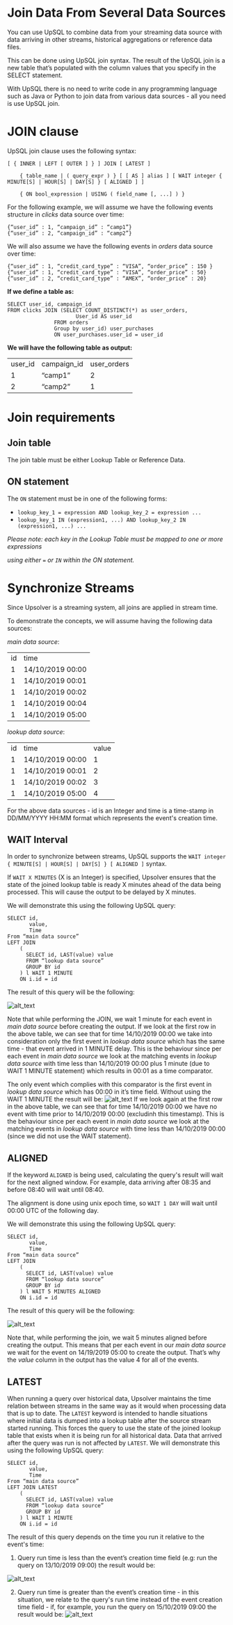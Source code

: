 # Join Data From Several Data Sources

You can use UpSQL to combine data from your streaming data source with data arriving in other streams, historical aggregations or reference data files.

This can be done using UpSQL join syntax. The result of the UpSQL join is a new table that’s populated with the column values that you specify in the SELECT statement.

With UpSQL there is no need to write code in any programming language such as Java or Python to join data from various data sources - all you need is use UpSQL join.

# JOIN clause

UpSQL join clause uses the following syntax:

```
[ { INNER | LEFT [ OUTER ] } ] JOIN [ LATEST ]

    { table_name | ( query_expr ) } [ [ AS ] alias ] [ WAIT integer { MINUTE[S] | HOUR[S] | DAY[S] } [ ALIGNED ] ]

    { ON bool_expression | USING ( field_name [, ...] ) }
```

For the following example, we will assume we have the following events structure in _clicks_ data source over time:

```
{“user_id” : 1, “campaign_id” : “camp1”}
{“user_id” : 2, “campaign_id” : “camp2”}
```

We will also assume we have the following events in _orders_ data source over time:

```
{“user_id” : 1, “credit_card_type” : “VISA”, “order_price” : 150 }
{“user_id” : 1, “credit_card_type” : “VISA”, “order_price” : 50}
{“user_id” : 2, “credit_card_type” : “AMEX”, “order_price” : 20}
```

**If we define a table as:**

```
SELECT user_id, campaign_id
FROM clicks JOIN (SELECT COUNT_DISTINCT(*) as user_orders,
			          User_id AS user_id
		       FROM orders
		       Group by user_id) user_purchases
		       ON user_purchases.user_id = user_id
```

**We will have the following table as output:**

<table>
  <tr>
   <td>user_id
   </td>
   <td>campaign_id
   </td>
   <td>user_orders
   </td>
  </tr>
  <tr>
   <td>1
   </td>
   <td>“camp1”
   </td>
   <td>2
   </td>
  </tr>
  <tr>
   <td>2
   </td>
   <td>“camp2”
   </td>
   <td>1
   </td>
  </tr>
</table>

# Join requirements

## Join table

The join table must be either Lookup Table or Reference Data.

## ON statement

The `ON` statement must be in one of the following forms:

*   `lookup_key_1 = expression AND lookup_key_2 = expression ...`
*   `lookup_key_1 IN (expression1, ...) AND lookup_key_2 IN (expression1, ...) ...`

_Please note: each key in the Lookup Table must be mapped to one or more expressions_

_using either `=` or `IN` within the ON statement._

# Synchronize Streams

Since Upsolver is a streaming system, all joins are applied in stream time. 

To demonstrate the concepts, we will assume having the following data sources:

_main data source_:

<table>
  <tr>
   <td>id
   </td>
   <td>time 
   </td>
  </tr>
  <tr>
   <td>1
   </td>
   <td>14/10/2019 00:00
   </td>
  </tr>
  <tr>
   <td>1
   </td>
   <td>14/10/2019 00:01
   </td>
  </tr>
  <tr>
   <td>1
   </td>
   <td>14/10/2019 00:02
   </td>
  </tr>
  <tr>
   <td>1
   </td>
   <td>14/10/2019 00:04
   </td>
  </tr>
  <tr>
   <td>1
   </td>
   <td>14/10/2019 05:00
   </td>
  </tr>
</table>

_lookup data source_:

<table>
  <tr>
   <td>id
   </td>
   <td>time
   </td>
   <td>value
   </td>
  </tr>
  <tr>
   <td>1
   </td>
   <td>14/10/2019 00:00
   </td>
   <td>1
   </td>
  </tr>
  <tr>
   <td>1
   </td>
   <td>14/10/2019 00:01
   </td>
   <td>2
   </td>
  </tr>
  <tr>
   <td>1
   </td>
   <td>14/10/2019 00:02
   </td>
   <td>3
   </td>
  </tr>
  <tr>
   <td>1
   </td>
   <td>14/10/2019 05:00
   </td>
   <td>4
   </td>
  </tr>
</table>

For the above data sources - id is an Integer and time is a time-stamp in DD/MM/YYYY HH:MM format which represents the event's creation time.

## WAIT Interval

In order to synchronize between streams, UpSQL supports the `WAIT integer { MINUTE[S] | HOUR[S] | DAY[S] } [ ALIGNED ]` syntax. 

If `WAIT X MINUTES` (X is an Integer) is specified, Upsolver ensures that the state of the joined lookup table is ready X minutes ahead of the data being processed. This will cause the output to be delayed by X minutes.

We will demonstrate this using the following UpSQL query:

```
SELECT id,
	   value,
	   Time
From “main data source”
LEFT JOIN 
	(
	  SELECT id, LAST(value) value
	  FROM “lookup data source”
	  GROUP BY id
	) l WAIT 1 MINUTE
	ON i.id = id 
```

The result of this query will be the following:

![alt_text](images/Join-Data1.png)

Note that while performing the JOIN, we wait 1 minute for each event in _main data source_ before creating the output. 
If we look at the first row in the above table, we can see that for time 14/10/2019 00:00 we take into consideration only the first event in _lookup data source_ which has the same time - that event arrived in 1 MINUTE delay. 
This is the behaviour since per each event in _main data source_ we look at the matching events in _lookup data source_ with time less than 14/10/2019 00:00 plus 1 minute (due to WAIT 1 MINUTE statement) which results in 00:01 as a time comparator. 

The only event which complies with this comparator is the first event in _lookup data source_ which has 00:00 in it’s time field.
Without using the WAIT 1 MINUTE the result will be:
![alt_text](images/Join-Data0.png)
If we look again at the first row in the above table, we can see that for time 14/10/2019 00:00 we have no event with time prior to 14/10/2019 00:00 (excludinh this timestamp). 
This is the behaviour since per each event in _main data source_ we look at the matching events in _lookup data source_ with time less than 14/10/2019 00:00 (since we did not use the WAIT statement). 


## ALIGNED

If the keyword `ALIGNED` is being used, calculating the query's result will wait for the next aligned window. For example, data arriving after 08:35 and before 08:40 will wait until 08:40. 

The alignment is done using unix epoch time, so `WAIT 1 DAY` will wait until 00:00 UTC of the following day.

We will demonstrate this using the following UpSQL query:

```
SELECT id,
	   value,
	   Time
From “main data source”
LEFT JOIN 
	(
	  SELECT id, LAST(value) value
	  FROM “lookup data source”
	  GROUP BY id
	) l WAIT 5 MINUTES ALIGNED
	ON i.id = id 
```

The result of this query will be the following:

![alt_text](images/Join-Data2.png)

Note that, while performing the join, we wait 5 minutes aligned before creating the output. This means that per each event in our _main data source_ we wait for the event on 14/19/2019 05:00 to create the output. That’s why the _value_ column in the output has the value 4 for all of the events.
## LATEST
When running a query over historical data, Upsolver maintains the time relation between streams in the same way as it would when processing data that is up to date. 
The `LATEST` keyword is intended to handle situations where initial data is dumped into a lookup table after the source stream started running. 
This forces the query to use the state of the joined lookup table that exists when it is being run for all historical data. Data that arrived after the query was run is not affected by `LATEST`.
We will demonstrate this using the following UpSQL query:
```
SELECT id,
	   value,
	   Time
From “main data source”
LEFT JOIN LATEST
	(
	  SELECT id, LAST(value) value
	  FROM “lookup data source”
	  GROUP BY id
	) l WAIT 1 MINUTE
	ON i.id = id 
```
The result of this query depends on the time you run it relative to the event's time:
1. Query run time is less than the event’s creation time field (e.g: run the query on 13/10/2019 09:00) the result would be:

![alt_text](images/Join-Data3.png)


2. Query run time is greater than the event’s creation time - in this situation, we relate to the query's run time instead of the event creation time field - if, for example, you run the query on 15/10/2019 09:00 the result would be:
  ![alt_text](images/Join-Data4.png)
